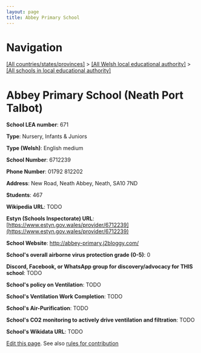 ```yaml
---
layout: page
title: Abbey Primary School
---
```

# Navigation

[[All countries/states/provinces]](../../..) > [[All Welsh local educational authority]](../..) > [[All schools in local educational authority]](..)

# Abbey Primary School (Neath Port Talbot)

**School LEA number**: 671

**Type**: Nursery, Infants & Juniors

**Type (Welsh)**: English medium

**School Number**: 6712239

**Phone Number**: 01792 812202

**Address**: New Road, Neath Abbey, Neath, SA10 7ND

**Students**: 467

**Wikipedia URL**: TODO

**Estyn (Schools Inspectorate) URL**: [https://www.estyn.gov.wales/provider/6712239](https://www.estyn.gov.wales/provider/6712239)

**School Website**: http://abbey-primary.j2bloggy.com/

**School's overall airborne virus protection grade (0-5)**: 0

**Discord, Facebook, or WhatsApp group for discovery/advocacy for THIS school**: TODO

**School's policy on Ventilation**: TODO

**School's Ventilation Work Completion**: TODO

**School's Air-Purification**: TODO

**School's CO2 monitoring to actively drive ventilation and filtration**: TODO

**School's Wikidata URL**: TODO




[Edit this page](https://github.com/VentilationProject/Wales/edit/prif/./Neath_Port_Talbot/Abbey_Primary_School.md). See also [rules for contribution](../../../contribution-rules/)